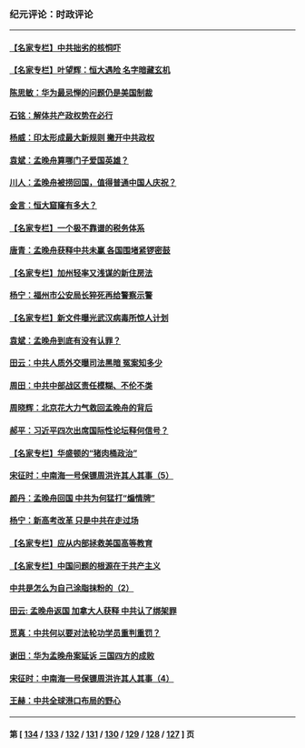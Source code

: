 ### 纪元评论：时政评论
---
#### [【名家专栏】中共拙劣的核恫吓](../../pages/nsc1025/n13264061.md) 
#### [【名家专栏】叶望辉：恒大遇险 名字暗藏玄机](../../pages/nsc1025/n13264042.md) 
#### [陈思敏：华为最忌惮的问题仍是美国制裁](../../pages/nsc1025/n13263824.md) 
#### [石铭：解体共产政权势在必行](../../pages/nsc1025/n13263230.md) 
#### [杨威：印太形成最大新规则 撇开中共政权](../../pages/nsc1025/n13262477.md) 
#### [袁斌：孟晚舟算哪门子爱国英雄？](../../pages/nsc1025/n13263016.md) 
#### [川人：孟晚舟被捞回国，值得普通中国人庆祝？](../../pages/nsc1025/n13262668.md) 
#### [金言：恒大窟窿有多大？](../../pages/nsc1025/n13262437.md) 
#### [【名家专栏】一个极不靠谱的税务体系](../../pages/nsc1025/n13261478.md) 
#### [唐青：孟晚舟获释中共未赢 各国围堵紧锣密鼓](../../pages/nsc1025/n13262100.md) 
#### [【名家专栏】加州轻率又浅谋的新住房法](../../pages/nsc1025/n13261287.md) 
#### [杨宁：福州市公安局长猝死再给警察示警](../../pages/nsc1025/n13261972.md) 
#### [【名家专栏】新文件曝光武汉病毒所惊人计划](../../pages/nsc1025/n13261477.md) 
#### [袁斌：孟晚舟到底有没有认罪？](../../pages/nsc1025/n13260876.md) 
#### [田云：中共人质外交曝司法黑暗 冤案知多少](../../pages/nsc1025/n13260594.md) 
#### [周田：中共中部战区责任模糊、不伦不类](../../pages/nsc1025/n13260775.md) 
#### [周晓辉：北京花大力气救回孟晚舟的背后](../../pages/nsc1025/n13260343.md) 
#### [郝平：习近平四次出席国际性论坛释何信号？](../../pages/nsc1025/n13260333.md) 
#### [【名家专栏】华盛顿的“猪肉桶政治”](../../pages/nsc1025/n13259894.md) 
#### [宋征时：中南海一号保镖周洪许其人其事（5）](../../pages/nsc1025/n13260351.md) 
#### [颜丹：孟晚舟回国 中共为何猛打“煽情牌”](../../pages/nsc1025/n13260331.md) 
#### [杨宁：新高考改革 只是中共在走过场](../../pages/nsc1025/n13260309.md) 
#### [【名家专栏】应从内部拯救美国高等教育](../../pages/nsc1025/n13259912.md) 
#### [【名家专栏】中国问题的根源在于共产主义](../../pages/nsc1025/n13259907.md) 
#### [中共是怎么为自己涂脂抹粉的（2）](../../pages/nsc1025/n13259639.md) 
#### [田云: 孟晚舟返国 加拿大人获释 中共认了绑架罪](../../pages/nsc1025/n13259078.md) 
#### [觅真：中共何以要对法轮功学员重判重罚？](../../pages/nsc1025/n13259579.md) 
#### [谢田：华为孟晚舟案延诉 三国四方的成败](../../pages/nsc1025/n13259561.md) 
#### [宋征时：中南海一号保镖周洪许其人其事（4）](../../pages/nsc1025/n13258958.md) 
#### [王赫：中共全球港口布局的野心](../../pages/nsc1025/n13258279.md) 

---
#### 第 [ [134](./134.md) / [133](./133.md) / [132](./132.md) / [131](./131.md) / [130](./130.md) / [129](./129.md) / [128](./128.md) / [127](./127.md) ] 页
